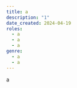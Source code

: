 ```yaml
---
title: a
description: "1"
date_created: 2024-04-19
roles:
  - a
  - a
  - a
genre:
  - a
  - a
---
```

a